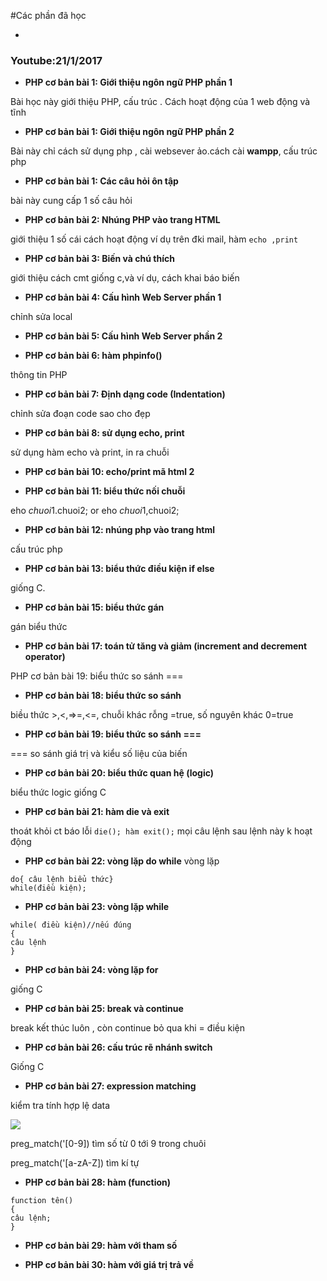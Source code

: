 #Các phần đã học 

-
### Youtube:21/1/2017
-  **PHP cơ bản bài 1: Giới thiệu ngôn ngữ PHP phần 1** 

Bài học này giới thiệu PHP, cấu trúc . Cách hoạt động của 1 web động và tĩnh

- **PHP cơ bản bài 1: Giới thiệu ngôn ngữ PHP phần 2**

Bài này chỉ cách sử dụng php , cài websever ảo.cách cài	**wampp**, cấu trúc php

-  **PHP cơ bản bài 1: Các câu hỏi ôn tập**

bài này cung cấp 1 số câu hỏi

- **PHP cơ bản bài 2: Nhúng PHP vào trang HTML**

giới thiệu 1 số cái cách hoạt động ví dụ trên đki mail, hàm `echo ,print` 

- **PHP cơ bản bài 3: Biến và chú thích**

giới thiệu cách cmt giống c,và ví dụ, cách khai báo biến

- **PHP cơ bản bài 4: Cấu hình Web Server phần 1**

chỉnh sửa local

- **PHP cơ bản bài 5: Cấu hình Web Server phần 2**

- **PHP cơ bản bài 6: hàm phpinfo()**

thông tin PHP

- **PHP cơ bản bài 7: Định dạng code (Indentation)**

chỉnh sửa đoạn code sao cho đẹp

- **PHP cơ bản bài 8: sử dụng echo, print**

sử dụng hàm echo và print, in ra chuỗi

- **PHP cơ bản bài 10: echo/print mã html 2**

- **PHP cơ bản bài 11: biểu thức nối chuỗi**

eho $chuoi1.$chuoi2; or eho $chuoi1,$chuoi2;

- **PHP cơ bản bài 12: nhúng php vào trang html**

cấu trúc php

- **PHP cơ bản bài 13: biểu thức điều kiện if else**

giống C.

- **PHP cơ bản bài 15: biểu thức gán**

gán biểu thức

- **PHP cơ bản bài 17: toán tử tăng và giảm (increment and decrement operator)**

PHP cơ bản bài 19: biểu thức so sánh ===

- **PHP cơ bản bài 18: biểu thức so sánh**

biều thức >,<,=>=,<=, chuỗi khác rỗng =true, số nguyên khác 0=true
- **PHP cơ bản bài 19: biểu thức so sánh ===**

=== so sánh giá trị và kiểu số liệu của biến

- **PHP cơ bản bài 20: biểu thức quan hệ (logic)**

biểu thức logic giống C

- **PHP cơ bản bài 21: hàm die và exit**

thoát khỏi ct báo lỗi `die(); hàm exit();` mọi câu lệnh sau lệnh này k hoạt động

- **PHP cơ bản bài 22: vòng lặp do while**
vòng lặp
```
do{ câu lệnh biểu thức}
while(điều kiện);
```
- **PHP cơ bản bài 23: vòng lặp while**

```
while( điều kiện)//nếu đúng
{
câu lệnh
}
```
- **PHP cơ bản bài 24: vòng lặp for**

giống C

- **PHP cơ bản bài 25: break và continue**

break kết thúc luôn , còn continue bỏ qua khi = điều kiện

- **PHP cơ bản bài 26: cấu trúc rẽ nhánh switch**

Giống C
- **PHP cơ bản bài 27: expression matching**

kiểm tra tính hợp lệ data

<img src="http://image.prntscr.com/image/f3f1461178654da7855ccd55d4c305ff.png">

preg_match('[0-9]) tìm số từ 0 tới 9 trong chuôi


preg_match('[a-zA-Z]) tìm kí tự 

- **PHP cơ bản bài 28: hàm (function)**

```
function tên()
{
câu lệnh;
}
```
- **PHP cơ bản bài 29: hàm với tham số**

- **PHP cơ bản bài 30: hàm với giá trị trả về**





